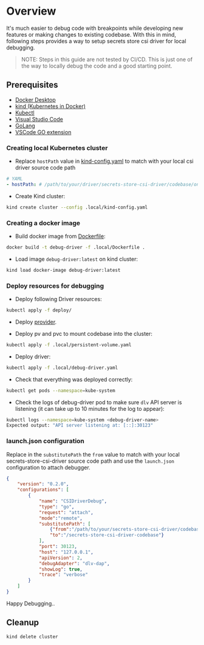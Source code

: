 # Overview
It's much easier to debug code with breakpoints while developing new features or making changes to existing codebase. With this in mind, following steps provides a way to setup secrets store csi driver for local debugging.

> NOTE: Steps in this guide are not tested by CI/CD. This is just one of the way to locally debug the code and a good starting point.

## Prerequisites

* [Docker Desktop](https://docs.docker.com/get-docker)
* [kind (Kubernetes in Docker)](https://kind.sigs.k8s.io)
* [Kubectl](https://kubernetes.io/de/docs/tasks/tools/install-kubectl)
* [Visual Studio Code](https://code.visualstudio.com/download)
* [GoLang](https://golang.org/doc/install)
* [VSCode GO extension](https://marketplace.visualstudio.com/items?itemName=golang.Go)


### Creating local Kubernetes cluster
- Replace `hostPath` value in [kind-config.yaml](kind-config.yaml) to match with your local csi driver source code path
``` yaml
# YAML
- hostPath: # /path/to/your/driver/secrets-store-csi-driver/codebase/on/host
```

- Create Kind cluster:
```sh
kind create cluster --config .local/kind-config.yaml
```


### Creating a docker image
- Build docker image from [Dockerfile](Dockerfile):

```sh
docker build -t debug-driver -f .local/Dockerfile .
```

- Load image `debug-driver:latest` on kind cluster:

```sh
kind load docker-image debug-driver:latest
```

### Deploy resources for debugging
- Deploy following Driver resources:
```sh
kubectl apply -f deploy/
```

- Deploy [provider](https://secrets-store-csi-driver.sigs.k8s.io/getting-started/installation.html#use-the-secrets-store-csi-driver-with-a-provider).

- Deploy pv and pvc to mount codebase into the cluster:
```sh
kubectl apply -f .local/persistent-volume.yaml
```

- Deploy driver:
```sh
kubectl apply -f .local/debug-driver.yaml
```

- Check that everything was deployed correctly:
```sh
kubectl get pods --namespace=kube-system
```

- Check the logs of debug-driver pod to make sure `dlv` API server is listening (it can take up to 10 minutes for the log to appear):
```sh
kubectl logs --namespace=kube-system <debug-driver-name>
Expected output: "API server listening at: [::]:30123"
```

### launch.json configuration
Replace in the `substitutePath` the `from` value to match with your local secrets-store-csi-driver source code path and use the `launch.json` configuration to attach debugger.
```json
{
    "version": "0.2.0",
    "configurations": [
        {
            "name": "CSIDriverDebug",
            "type": "go",
            "request": "attach",
            "mode":"remote",
            "substitutePath": [
                {"from":"/path/to/your/secrets-store-csi-driver/codebase/on/host", #replace with your path
                "to":"/secrets-store-csi-driver-codebase"}
            ],
            "port": 30123,
            "host": "127.0.0.1",
            "apiVersion": 2,
            "debugAdapter": "dlv-dap",
            "showLog": true,
            "trace": "verbose"
        }
    ]
}
```
Happy Debugging..

## Cleanup
```sh
kind delete cluster
```